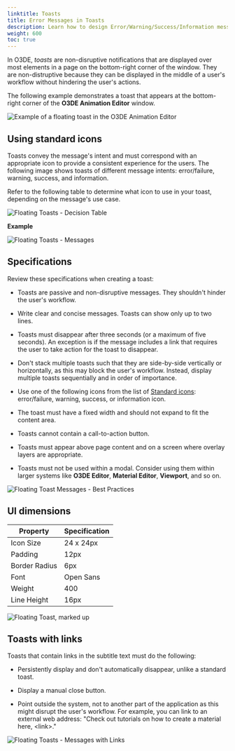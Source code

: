```yaml
---
linktitle: Toasts
title: Error Messages in Toasts
description: Learn how to design Error/Warning/Success/Information messages in toasts using the Blue Jay Design System (BJDS) in Open 3D Engine (O3DE).
weight: 600
toc: true
---
```


In O3DE, *toasts* are non-disruptive notifications that are displayed over most elements in a page on the bottom-right corner of the window. They are non-distruptive because they can be displayed in the middle of a user's workflow without hindering the user's actions.

The following example demonstrates a toast that appears at the bottom-right corner of the **O3DE Animation Editor** window.

![Example of a floating toast in the O3DE Animation Editor](/images/tools-ui/toasts/floating-toast-message-in-animation-editor.png)

## Using standard icons

Toasts convey the message's intent and must correspond with an appropriate icon to provide a consistent experience for the users. The following image shows toasts of different message intents: error/failure, warning, success, and information. 

Refer to the following table to determine what icon to use in your toast, depending on the message's use case. 

![Floating Toasts - Decision Table](/images/tools-ui/toasts/floating-toasts-decision-table.png)

**Example**

![Floating Toasts - Messages](/images/tools-ui/toasts/floating-toasts-messages.png)


## Specifications

Review these specifications when creating a toast:

* Toasts are passive and non-disruptive messages. They shouldn't hinder the user's workflow.

* Write clear and concise messages. Toasts can show only up to two lines. 

* Toasts must disappear after three seconds (or a maximum of five seconds). An exception is if the message includes a link that requires the user to take action for the toast to disappear.

* Don't stack multiple toasts such that they are side-by-side vertically or horizontally, as this may block the user's workflow. Instead, display multiple toasts sequentially and in order of importance.

* Use one of the following icons from the list of [Standard icons](../#standard-icons): error/failure, warning, success, or information icon.

* The toast must have a fixed width and should not expand to fit the content area.

* Toasts cannot contain a call-to-action button.

* Toasts must appear above page content and on a screen where overlay layers are appropriate.

* Toasts must not be used within a modal. Consider using them within larger systems like **O3DE Editor**, **Material Editor**, **Viewport**, and so on.


![Floating Toast Messages - Best Practices](/images/tools-ui/toasts/floating-toast-messages-best-practices.png)


## UI dimensions

| Property | Specification |
|--|--|
| Icon Size | 24 x 24px |
| Padding | 12px |
| Border Radius | 6px |
| Font | Open Sans |
| Weight | 400 |
| Line Height | 16px |

![Floating Toast, marked up](/images/tools-ui/toasts/floating-toasts-message-markup.png)


## Toasts with links

Toasts that contain links in the subtitle text must do the following:

* Persistently display and don't automatically disappear, unlike a standard toast.

* Display a manual close button.

* Point outside the system, not to another part of the application as this might disrupt the user's workflow. For example, you can link to an external web address: "Check out tutorials on how to create a material here, \<link\>."

![Floating Toasts - Messages with Links](/images/tools-ui/toasts/floating-toasts-messages-with-links.png)